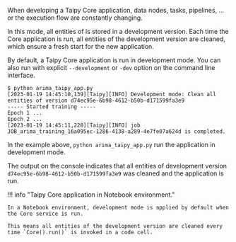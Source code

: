 When developing a Taipy Core application, data nodes, tasks, pipelines, ... or the execution flow are constantly changing.

In this mode, all entities of is stored in a development version.
Each time the Core application is run, all entities of the development version are cleaned, which ensure a fresh start
for the new application.

By default, a Taipy Core application is run in development mode. You can also run with explicit `--development` or
`-dev` option on the command line interface.

```console
$ python arima_taipy_app.py
[2023-01-19 14:45:10,139][Taipy][INFO] Development mode: Clean all entities of version d74ec95e-6b98-4612-b50b-d171599fa3e9
----- Started training -----
Epoch 1 ...
Epoch 2 ...
[2023-01-19 14:45:11,228][Taipy][INFO] job JOB_arima_training_16a095ec-1286-4138-a289-4e7fe07a624d is completed.
```

In the example above, `python arima_taipy_app.py` run the application in development mode.

The output on the console indicates that all entities of development version `d74ec95e-6b98-4612-b50b-d171599fa3e9` was cleaned and the application is run.

!!! info "Taipy Core application in Notebook environment."

    In a Notebook environment, development mode is applied by default when the Core service is run.

    This means all entities of the development version are cleaned every time `Core().run()` is invoked in a code cell.
